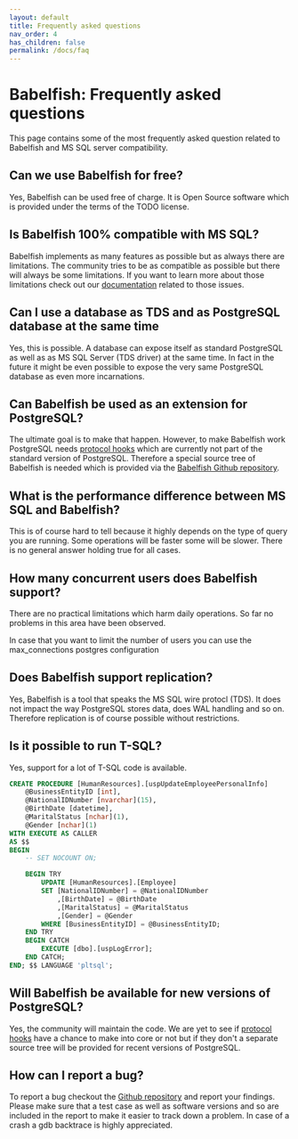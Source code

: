 ```yaml
---
layout: default
title: Frequently asked questions
nav_order: 4
has_children: false
permalink: /docs/faq
---
```


# Babelfish: Frequently asked questions

This page contains some of the most frequently asked question related to
Babelfish and MS SQL server compatibility.


## Can we use Babelfish for free?

Yes, Babelfish can be used free of charge. It is Open Source software which is
provided under the terms of the TODO license.


## Is Babelfish 100% compatible with MS SQL?

Babelfish implements as many features as possible but as always there are
limitations. The community tries to be as compatible as possible but there will
always be some limitations. If you want to learn more about those limitations
check out our [documentation](limitations-of-babelfish) related to those issues.


## Can I use a database as TDS and as PostgreSQL database at the same time

Yes, this is possible. A database can expose itself as standard PostgreSQL as
well as as MS SQL Server (TDS driver) at the same time. In fact in the future it
might be even possible to expose the very same PostgreSQL database as even more
incarnations.


## Can Babelfish be used as an extension for PostgreSQL?

The ultimate goal is to make that happen. However, to make Babelfish work
PostgreSQL needs [protocol hooks](architecture/protocol-hooks) which are
currently not part of the standard version of PostgreSQL. Therefore a special
source tree of Babelfish is needed which is provided via the [Babelfish Github
repository](TODO).


## What is the performance difference between MS SQL and Babelfish?

This is of course hard to tell because it highly depends on the type of query
you are running. Some operations will be faster some will be slower. There is no
general answer holding true for all cases.


## How many concurrent users does Babelfish support?

There are no practical limitations which harm daily operations. So far no
problems in this area have been observed.

In case that you want to limit the number of users you can use the max_connections 
 postgres configuration


## Does Babelfish support replication?

Yes, Babelfish is a tool that speaks the MS SQL wire protocl (TDS). It does not
impact the way PostgreSQL stores data, does WAL handling and so on. Therefore
replication is of course possible without restrictions. 


## Is it possible to run T-SQL?

Yes, support for a lot of T-SQL code is available. 

```sql
CREATE PROCEDURE [HumanResources].[uspUpdateEmployeePersonalInfo]
    @BusinessEntityID [int], 
    @NationalIDNumber [nvarchar](15), 
    @BirthDate [datetime], 
    @MaritalStatus [nchar](1), 
    @Gender [nchar](1)
WITH EXECUTE AS CALLER
AS $$
BEGIN
    -- SET NOCOUNT ON;

    BEGIN TRY
        UPDATE [HumanResources].[Employee] 
        SET [NationalIDNumber] = @NationalIDNumber 
            ,[BirthDate] = @BirthDate 
            ,[MaritalStatus] = @MaritalStatus 
            ,[Gender] = @Gender 
        WHERE [BusinessEntityID] = @BusinessEntityID;
    END TRY
    BEGIN CATCH
        EXECUTE [dbo].[uspLogError];
    END CATCH;
END; $$ LANGUAGE 'pltsql';
```


## Will Babelfish be available for new versions of PostgreSQL?

Yes, the community will maintain the code. We are yet to see if [protocol
hooks](architecture/protocol-hooks) have a chance to make into core or not
but if they don't a separate source tree will be provided for recent versions
of PostgreSQL.


## How can I report a bug?

To report a bug checkout the [Github repository](TODO) and report your findings.
Please make sure that a test case as well as software versions and so are
included in the report to make it easier to track down a problem. In case of a
crash a gdb backtrace is highly appreciated. 
